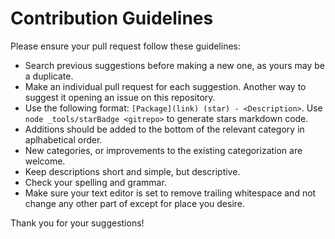 # Contribution Guidelines

Please ensure your pull request follow these guidelines:

-   Search previous suggestions before making a new one, as yours may be a duplicate.
-   Make an individual pull request for each suggestion. Another way to suggest it opening an issue on this repository.
-   Use the following format: `[Package](link) (star) - <Description>`. Use `node _tools/starBadge <gitrepo>` to generate stars markdown code.
-   Additions should be added to the bottom of the relevant category in aplhabetical order.
-   New categories, or improvements to the existing categorization are welcome.
-   Keep descriptions short and simple, but descriptive.
-   Check your spelling and grammar.
-   Make sure your text editor is set to remove trailing whitespace and not change any other part of except for place you desire.

Thank you for your suggestions!
